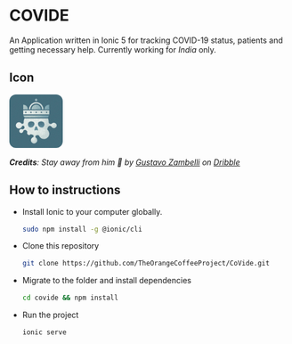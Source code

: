 # COVIDE

An Application written in Ionic 5 for tracking COVID-19 status, patients and getting necessary help. Currently working for *India* only.

## Icon

<img width="96px" src="./images/CovidIcon.png" style="border-radius: 12px;">

***Credits**: Stay away from him 🙏 by [Gustavo Zambelli](https://dribbble.com/zamax) on [Dribble](https://dribbble.com/shots/10844016-Stay-away-from-him/attachments/2497071?mode=media)*

## How to instructions

- Install Ionic to your computer globally.

    ````bash
    sudo npm install -g @ionic/cli
    ````

- Clone this repository

    ````bash
    git clone https://github.com/TheOrangeCoffeeProject/CoVide.git
    ````

- Migrate to the folder and install dependencies

    ````bash
    cd covide && npm install
    ````
- Run the project

    ````bash
    ionic serve
    ````
